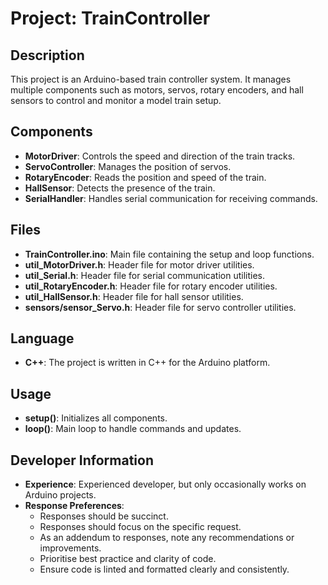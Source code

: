 # Project: TrainController

## Description
This project is an Arduino-based train controller system. It manages multiple components such as motors, servos, rotary encoders, and hall sensors to control and monitor a model train setup.

## Components
- **MotorDriver**: Controls the speed and direction of the train tracks.
- **ServoController**: Manages the position of servos.
- **RotaryEncoder**: Reads the position and speed of the train.
- **HallSensor**: Detects the presence of the train.
- **SerialHandler**: Handles serial communication for receiving commands.

## Files
- **TrainController.ino**: Main file containing the setup and loop functions.
- **util_MotorDriver.h**: Header file for motor driver utilities.
- **util_Serial.h**: Header file for serial communication utilities.
- **util_RotaryEncoder.h**: Header file for rotary encoder utilities.
- **util_HallSensor.h**: Header file for hall sensor utilities.
- **sensors/sensor_Servo.h**: Header file for servo controller utilities.

## Language
- **C++**: The project is written in C++ for the Arduino platform.

## Usage
- **setup()**: Initializes all components.
- **loop()**: Main loop to handle commands and updates.

## Developer Information
- **Experience**: Experienced developer, but only occasionally works on Arduino projects.
- **Response Preferences**:
  - Responses should be succinct.
  - Responses should focus on the specific request.
  - As an addendum to responses, note any recommendations or improvements.
  - Prioritise best practice and clarity of code.
  - Ensure code is linted and formatted clearly and consistently.

